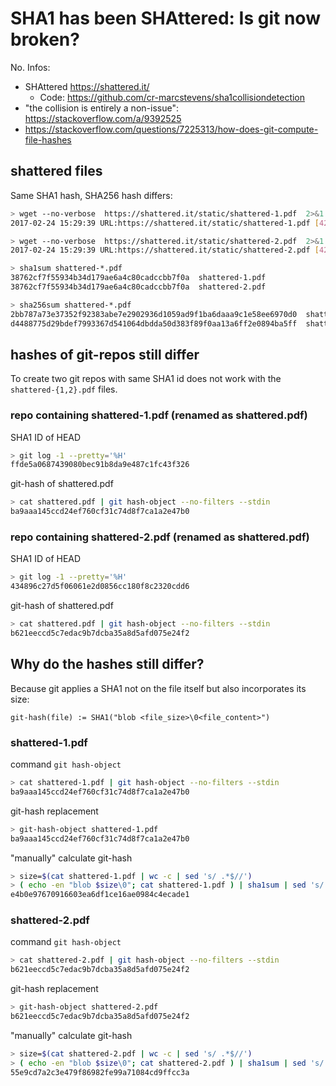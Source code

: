 # SHA1 has been SHAttered: Is git now broken?

No. Infos:

* SHAttered https://shattered.it/
  * Code: https://github.com/cr-marcstevens/sha1collisiondetection
* "the collision is entirely a non-issue": https://stackoverflow.com/a/9392525
* https://stackoverflow.com/questions/7225313/how-does-git-compute-file-hashes

## shattered files

Same SHA1 hash, SHA256 hash differs:

```bash
> wget --no-verbose  https://shattered.it/static/shattered-1.pdf  2>&1
2017-02-24 15:29:39 URL:https://shattered.it/static/shattered-1.pdf [422435/422435] -> "shattered-1.pdf" [1]
```
```bash
> wget --no-verbose  https://shattered.it/static/shattered-2.pdf  2>&1
2017-02-24 15:29:39 URL:https://shattered.it/static/shattered-2.pdf [422435/422435] -> "shattered-2.pdf" [1]
```

```bash
> sha1sum shattered-*.pdf
38762cf7f55934b34d179ae6a4c80cadccbb7f0a  shattered-1.pdf
38762cf7f55934b34d179ae6a4c80cadccbb7f0a  shattered-2.pdf

> sha256sum shattered-*.pdf
2bb787a73e37352f92383abe7e2902936d1059ad9f1ba6daaa9c1e58ee6970d0  shattered-1.pdf
d4488775d29bdef7993367d541064dbdda50d383f89f0aa13a6ff2e0894ba5ff  shattered-2.pdf
```

## hashes of git-repos still differ

To create two git repos with same SHA1 id does not work with the
`shattered-{1,2}.pdf` files.


### repo containing shattered-1.pdf (renamed as shattered.pdf)


SHA1 ID of HEAD

```bash
> git log -1 --pretty='%H'
ffde5a0687439080bec91b8da9e487c1fc43f326
```

git-hash of shattered.pdf

```bash
> cat shattered.pdf | git hash-object --no-filters --stdin
ba9aaa145ccd24ef760cf31c74d8f7ca1a2e47b0
```

### repo containing shattered-2.pdf (renamed as shattered.pdf)


SHA1 ID of HEAD

```bash
> git log -1 --pretty='%H'
434896c27d5f06061e2d0856cc180f8c2320cdd6
```

git-hash of shattered.pdf

```bash
> cat shattered.pdf | git hash-object --no-filters --stdin
b621eeccd5c7edac9b7dcba35a8d5afd075e24f2
```

## Why do the hashes still differ?


Because git applies a SHA1 not on the file itself but also
incorporates its size:

```
git-hash(file) := SHA1("blob <file_size>\0<file_content>")
```

### shattered-1.pdf

command `git hash-object`

```bash
> cat shattered-1.pdf | git hash-object --no-filters --stdin
ba9aaa145ccd24ef760cf31c74d8f7ca1a2e47b0
```

git-hash replacement

```bash
> git-hash-object shattered-1.pdf
ba9aaa145ccd24ef760cf31c74d8f7ca1a2e47b0
```

"manually" calculate git-hash

```bash
> size=$(cat shattered-1.pdf | wc -c | sed 's/ .*$//')
> ( echo -en "blob $size\0"; cat shattered-1.pdf ) | sha1sum | sed 's/ .*$//'
e4b0e97670916603ea6df1ce16ae0984c4ecade1
```

### shattered-2.pdf

command `git hash-object`

```bash
> cat shattered-2.pdf | git hash-object --no-filters --stdin
b621eeccd5c7edac9b7dcba35a8d5afd075e24f2
```

git-hash replacement

```bash
> git-hash-object shattered-2.pdf
b621eeccd5c7edac9b7dcba35a8d5afd075e24f2
```

"manually" calculate git-hash

```bash
> size=$(cat shattered-2.pdf | wc -c | sed 's/ .*$//')
> ( echo -en "blob $size\0"; cat shattered-2.pdf ) | sha1sum | sed 's/ .*$//'
55e9cd7a2c3e479f86982fe99a71084cd9ffcc3a
```
